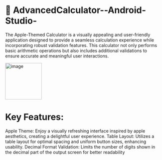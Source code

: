 # 🔢 AdvancedCalculator--Android-Studio-
The Apple-Themed Calculator is a visually appealing and user-friendly application designed to provide a seamless calculation experience while incorporating robust validation features. This calculator not only performs basic arithmetic operations but also includes additional validations to ensure accurate and meaningful user interactions.


<img width="117" alt="image" src="https://github.com/user-attachments/assets/70f62422-17e8-4fb9-b570-a1581c62fb54">

# Key Features:
Apple Theme: Enjoy a visually refreshing interface inspired by apple aesthetics, creating a delightful user experience.
Table Layout: Utilizes a table layout for optimal spacing and uniform button sizes, enhancing usability.
Decimal Format Validation: Limits the number of digits shown in the decimal part of the output screen for better readability

